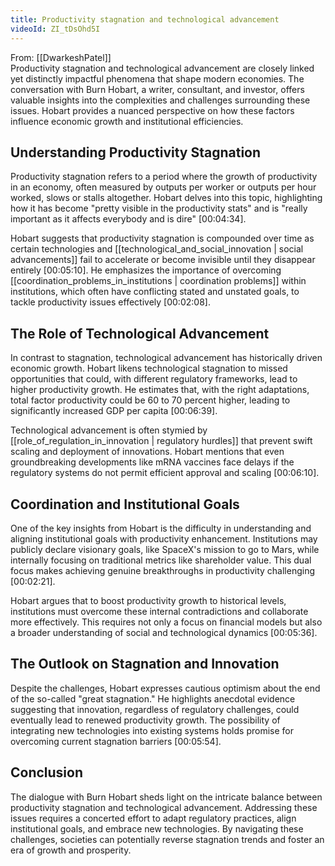 ```yaml
---
title: Productivity stagnation and technological advancement
videoId: ZI_tDsOhd5I
---
```


From: [[DwarkeshPatel]] <br/> 
Productivity stagnation and technological advancement are closely linked yet distinctly impactful phenomena that shape modern economies. The conversation with Burn Hobart, a writer, consultant, and investor, offers valuable insights into the complexities and challenges surrounding these issues. Hobart provides a nuanced perspective on how these factors influence economic growth and institutional efficiencies.

## Understanding Productivity Stagnation

Productivity stagnation refers to a period where the growth of productivity in an economy, often measured by outputs per worker or outputs per hour worked, slows or stalls altogether. Hobart delves into this topic, highlighting how it has become "pretty visible in the productivity stats" and is "really important as it affects everybody and is dire" [<a class="yt-timestamp" data-t="00:04:34">00:04:34</a>].

Hobart suggests that productivity stagnation is compounded over time as certain technologies and [[technological_and_social_innovation | social advancements]] fail to accelerate or become invisible until they disappear entirely [<a class="yt-timestamp" data-t="00:05:10">00:05:10</a>]. He emphasizes the importance of overcoming [[coordination_problems_in_institutions | coordination problems]] within institutions, which often have conflicting stated and unstated goals, to tackle productivity issues effectively [<a class="yt-timestamp" data-t="00:02:08">00:02:08</a>].

## The Role of Technological Advancement

In contrast to stagnation, technological advancement has historically driven economic growth. Hobart likens technological stagnation to missed opportunities that could, with different regulatory frameworks, lead to higher productivity growth. He estimates that, with the right adaptations, total factor productivity could be 60 to 70 percent higher, leading to significantly increased GDP per capita [<a class="yt-timestamp" data-t="00:06:39">00:06:39</a>].

Technological advancement is often stymied by [[role_of_regulation_in_innovation | regulatory hurdles]] that prevent swift scaling and deployment of innovations. Hobart mentions that even groundbreaking developments like mRNA vaccines face delays if the regulatory systems do not permit efficient approval and scaling [<a class="yt-timestamp" data-t="00:06:10">00:06:10</a>].

## Coordination and Institutional Goals

One of the key insights from Hobart is the difficulty in understanding and aligning institutional goals with productivity enhancement. Institutions may publicly declare visionary goals, like SpaceX's mission to go to Mars, while internally focusing on traditional metrics like shareholder value. This dual focus makes achieving genuine breakthroughs in productivity challenging [<a class="yt-timestamp" data-t="00:02:21">00:02:21</a>].

Hobart argues that to boost productivity growth to historical levels, institutions must overcome these internal contradictions and collaborate more effectively. This requires not only a focus on financial models but also a broader understanding of social and technological dynamics [<a class="yt-timestamp" data-t="00:05:36">00:05:36</a>].

## The Outlook on Stagnation and Innovation

Despite the challenges, Hobart expresses cautious optimism about the end of the so-called "great stagnation." He highlights anecdotal evidence suggesting that innovation, regardless of regulatory challenges, could eventually lead to renewed productivity growth. The possibility of integrating new technologies into existing systems holds promise for overcoming current stagnation barriers [<a class="yt-timestamp" data-t="00:05:54">00:05:54</a>].

## Conclusion

The dialogue with Burn Hobart sheds light on the intricate balance between productivity stagnation and technological advancement. Addressing these issues requires a concerted effort to adapt regulatory practices, align institutional goals, and embrace new technologies. By navigating these challenges, societies can potentially reverse stagnation trends and foster an era of growth and prosperity.